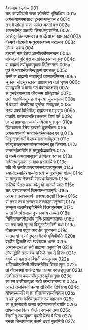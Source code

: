 वैशम्पायन उवाच	001  
ततः सम्प्रस्थितो राजा कौन्तेयो भूरिदक्षिणः	001a  
अगस्त्याश्रममासाद्य दुर्जयायामुवास ह	001c  
तत्र वै लोमशं राजा पप्रच्छ वदतां वरः	002a  
अगस्त्येनेह वातापिः किमर्थमुपशामितः	002c  
आसीद्वा किनम्प्रभावश्च स दैत्यो मानवान्तकः	003a  
किमर्थं चोद्गतो मन्युरगस्त्यस्य महात्मनः	003c  
लोमश उवाच	004  
इल्वलो नाम दैतेय आसीत्कौरवनन्दन	004a  
मणिमत्यां पुरि पुरा वातापिस्तस्य चानुजः	004c  
स ब्राह्मणं तपोयुक्तमुवाच दितिनन्दनः	005a  
पुत्रं मे भगवानेकमिन्द्रतुल्यं प्रयच्छतु	005c  
तस्मै स ब्राह्मणो नादात्पुत्रं वासवसम्मितम्	006a  
चुक्रोध सोऽसुरस्तस्य ब्राह्मणस्य ततो भृशम्	006c  
समाह्वयति यं वाचा गतं वैवस्वतक्षयम्	007a  
स पुनर्देहमास्थाय जीवन्स्म प्रतिदृश्यते	007c  
ततो वातापिमसुरं छागं कृत्वा सुसंस्कृतम्	008a  
तं ब्राह्मणं भोजयित्वा पुनरेव समाह्वयत्	008c  
तस्य पार्श्वं विनिर्भिद्य ब्राह्मणस्य महासुरः	009a  
वातापिः प्रहसन्राजन्निश्चक्राम विशां पते	009c  
एवं स ब्राह्मणान्राजन्भोजयित्वा पुनः पुनः	010a  
हिंसयामास दैतेय इल्वलो दुष्टचेतनः	010c  
अगस्त्यश्चापि भगवानेतस्मिन्काल एव तु	011a  
पितॄन्ददर्श गर्ते वै लम्बमानानधोमुखान्	011c  
सोऽपृच्छल्लम्बमानांस्तान्भवन्त इह किम्पराः	012a  
सन्तानहेतोरिति ते तमूचुर्ब्रह्मवादिनः	012c  
ते तस्मै कथयामासुर्वयं ते पितरः स्वकाः	013a  
गर्तमेतमनुप्राप्ता लम्बामः प्रसवार्थिनः	013c  
यदि नो जनयेथास्त्वमगस्त्यापत्यमुत्तमम्	014a  
स्यान्नोऽस्मान्निरयान्मोक्षस्त्वं च पुत्राप्नुया गतिम्	014c  
स तानुवाच तेजस्वी सत्यधर्मपरायणः	015a  
करिष्ये पितरः कामं व्येतु वो मानसो ज्वरः	015c  
ततः प्रसवसन्तानं चिन्तयन्भगवानृषिः	016a  
आत्मनः प्रसवस्यार्थे नापश्यत्सदृशीं स्त्रियम्	016c  
स तस्य तस्य सत्त्वस्य तत्तदङ्गमनुत्तमम्	017a  
सम्भृत्य तत्समैरङ्गैर्निर्ममे स्त्रियमुत्तमाम्	017c  
स तां विदर्भराजाय पुत्रकामाय ताम्यते	018a  
निर्मितामात्मनोऽर्थाय मुनिः प्रादान्महातपाः	018c  
सा तत्र जज्ञे सुभगा विद्युत्सौदामिनी यथा	019a  
विभ्राजमाना वपुषा व्यवर्धत शुभानना	019c  
जातमात्रां च तां दृष्ट्वा वैदर्भः पृथिवीपतिः	020a  
प्रहर्षेण द्विजातिभ्यो न्यवेदयत भारत	020c  
अभ्यनन्दन्त तां सर्वे ब्राह्मणा वसुधाधिप	021a  
लोपामुद्रेति तस्याश्च चक्रिरे नाम ते द्विजाः	021c  
ववृधे सा महाराज बिभ्रती रूपमुत्तमम्	022a  
अप्स्विवोत्पलिनी शीघ्रमग्नेरिव शिखा शुभा	022c  
तां यौवनस्थां राजेन्द्र शतं कन्याः स्वलङ्कृताः	023a  
दाशीशतं च कल्याणीमुपतस्थुर्वशानुगाः	023c  
सा स्म दासीशतवृता मध्ये कन्याशतस्य च	024a  
आस्ते तेजस्विनी कन्या रोहिणीव दिवि प्रभो	024c  
यौवनस्थामपि च तां शीलाचारसमन्विताम्	025a  
न वव्रे पुरुषः कश्चिद्भयात्तस्य महात्मनः	025c  
सा तु सत्यवती कन्या रूपेणाप्सरसोऽप्यति	026a  
तोषयामास पितरं शीलेन स्वजनं तथा	026c  
वैदर्भीं तु तथायुक्तां युवतीं प्रेक्ष्य वै पिता	027a  
मनसा चिन्तयामास कस्मै दद्यां सुतामिति	027c  
